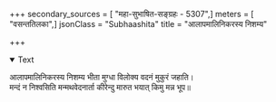 +++
secondary_sources = [ "महा-सुभाषित-सङ्ग्रहः - 5307",]
meters = [ "वसन्ततिलका",]
jsonClass = "Subhaashita"
title = "आलापमालिनिकरस्य निशम्य"

+++

<details open><summary>Text</summary>

आलापमालिनिकरस्य निशम्य भीता मुग्धा विलोक्य वदनं मुकुरं जहाति।  
मन्दं न निश्वसिति मन्मथवेदनार्ता कीरेन्दु मारुत भयात् किमु मन्न भूप॥
</details>
